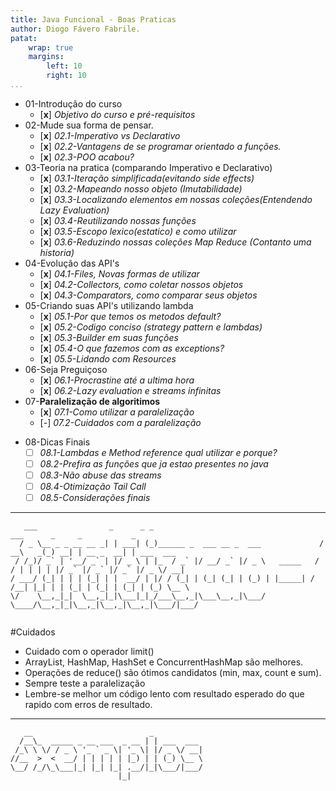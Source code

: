 ```yaml
---
title: Java Funcional - Boas Praticas
author: Diogo Fávero Fabrile.
patat:
    wrap: true
    margins:
        left: 10
        right: 10
...
```


* 01-Introdução do curso
    + [**x**] _Objetivo do curso e pré-requisitos_
* 02-Mude sua forma de pensar.
    + [**x**] _02.1-Imperativo vs Declarativo_
    + [**x**] _02.2-Vantagens de se programar orientado a funções._
    + [**x**] _02.3-POO acabou?_
* 03-Teoria na pratica (comparando Imperativo e Declarativo)
    + [**x**] _03.1-Iteração simplificada(evitando side effects)_
    + [**x**] _03.2-Mapeando nosso objeto (Imutabilidade)_
    + [**x**] _03.3-Localizando elementos em nossas coleções(Entendendo Lazy Evaluation)_
    + [**x**] _03.4-Reutilizando nossas funções_
    + [**x**] _03.5-Escopo lexico(estatico) e como utilizar_
    + [**x**] _03.6-Reduzindo nossas coleções Map Reduce (Contanto uma historia)_
* 04-Evolução das API's
    + [**x**] _04.1-Files, Novas formas de utilizar_
    + [**x**] _04.2-Collectors, como coletar nossos objetos_
    + [**x**] _04.3-Comparators, como comparar seus objetos_
* 05-Criando suas API's utilizando lambda
    + [**x**] _05.1-Por que temos os metodos default?_
    + [**x**] _05.2-Codigo conciso (strategy pattern e lambdas)_
    + [**x**] _05.3-Builder em suas funções_
    + [**x**] _05.4-O que fazemos com as exceptions?_
    + [**x**] _05.5-Lidando com Resources_
* 06-Seja Preguiçoso
    + [**x**] _06.1-Procrastine até a ultima hora_
    + [**x**] _06.2-Lazy evaluation e streams infinitas_    
* 07-**Paralelização de algoritimos**
    + [**x**] _07.1-Como utilizar a paralelização_
    + [_-_] _07.2-Cuidados com a paralelização_
+ 08-Dicas Finais
    + [ ] _08.1-Lambdas e Method reference qual utilizar e porque?_
    + [ ] _08.2-Prefira as funções que ja estao presentes no java_
    + [ ] _08.3-Não abuse das streams_
    + [ ] _08.4-Otimização Tail Call_
    + [ ] _08.5-Considerações finais_

---

~~~~~
   ___                _      _ _                                      ___      _     _           _           
  / _ \__ _ _ __ __ _| | ___| (_)______ _  ___ __ _  ___             / __\   _(_) __| | __ _  __| | ___  ___ 
 / /_)/ _` | '__/ _` | |/ _ \ | |_  / _` |/ __/ _` |/ _ \   _____   / / | | | | |/ _` |/ _` |/ _` |/ _ \/ __|
/ ___/ (_| | | | (_| | |  __/ | |/ / (_| | (_| (_| | (_) | |_____| / /__| |_| | | (_| | (_| | (_| | (_) \__ \
\/    \__,_|_|  \__,_|_|\___|_|_/___\__,_|\___\__,_|\___/          \____/\__,_|_|\__,_|\__,_|\__,_|\___/|___/
                                                                                                             
~~~~~

#Cuidados

* Cuidado com o operador limit()
* ArrayList, HashMap, HashSet e ConcurrentHashMap são melhores.
* Operações de reduce() são ótimos candidatos (min, max, count e sum).
* Sempre teste a paralelização
* Lembre-se melhor um código lento com resultado esperado do que rapido com erros de resultado.

---

~~~~~
   __                          _           
  /__\_  _____ _ __ ___  _ __ | | ___  ___ 
 /_\ \ \/ / _ \ '_ ` _ \| '_ \| |/ _ \/ __|
//__  >  <  __/ | | | | | |_) | | (_) \__ \
\__/ /_/\_\___|_| |_| |_| .__/|_|\___/|___/
                        |_|                
~~~~~
